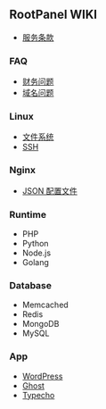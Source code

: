 ## RootPanel WIKI

* [服务条款](Terms.md)

### FAQ

* [财务问题](FAQ/Billing.md)
* [域名问题](FAQ/Domain.md)

### Linux

* [文件系统](Linux/Filesystem.md)
* [SSH](Linux/SSH.md)

### Nginx

* [JSON 配置文件](Nginx/JSON-Configure.md)

### Runtime

* PHP
* Python
* Node.js
* Golang

### Database

* Memcached
* Redis
* MongoDB
* MySQL

### App

* [WordPress](App/WordPress.md)
* [Ghost](App/Ghost.md)
* [Typecho](App/Typecho.md)
